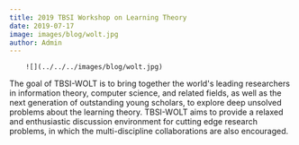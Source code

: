 ```yaml
---
title: 2019 TBSI Workshop on Learning Theory
date: 2019-07-17
image: images/blog/wolt.jpg
author: Admin
---
```

        ![](../../../images/blog/wolt.jpg)
The goal of TBSI-WOLT is to bring together the world's leading researchers in information theory, computer science, and related fields, as well as the next generation of outstanding young scholars, to explore deep unsolved problems about the learning theory. TBSI-WOLT aims to provide a relaxed and enthusiastic discussion environment for cutting edge research problems, in which the multi-discipline collaborations are also encouraged.

